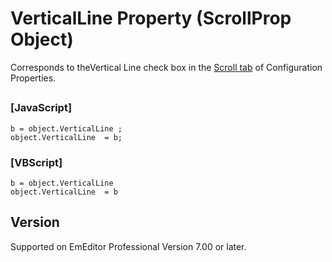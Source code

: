 # VerticalLine Property (ScrollProp Object)

Corresponds to theVertical Line check box in the
[Scroll tab](../../dlg/properties/scroll/index) of Configuration Properties.

## 

### \[JavaScript\]

```
b = object.VerticalLine ;
object.VerticalLine  = b;
```

### \[VBScript\]

```
b = object.VerticalLine
object.VerticalLine  = b
```

## Version

Supported on EmEditor Professional Version 7.00 or later.
